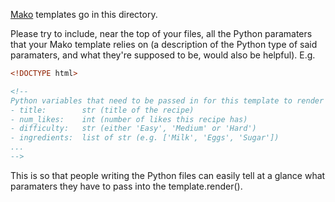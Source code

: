 [Mako](https://www.makotemplates.org) templates go in this directory.

Please try to include, near the top of your files, all the Python paramaters that your Mako template relies on (a description of the Python type of said paramaters, and what they're supposed to be, would also be helpful). E.g.

```html
<!DOCTYPE html>

<!--
Python variables that need to be passed in for this template to render correctly:
- title:        str (title of the recipe)
- num_likes:    int (number of likes this recipe has)
- difficulty:   str (either 'Easy', 'Medium' or 'Hard')
- ingredients:  list of str (e.g. ['Milk', 'Eggs', 'Sugar'])
...
-->
```

This is so that people writing the Python files can easily tell at a glance what paramaters they have to pass into the template.render().
